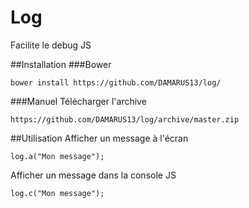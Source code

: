 # Log

Facilite le debug JS

##Installation
###Bower

```
bower install https://github.com/DAMARUS13/log/
```

###Manuel
Télécharger l'archive
```
https://github.com/DAMARUS13/log/archive/master.zip
```

##Utilisation
Afficher un message à l'écran
```
log.a("Mon message");
```
Afficher un message dans la console JS
```
log.c("Mon message");
```
